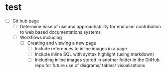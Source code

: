 # test

- [ ] Git hub page 
    - [ ] Determine ease of use and approachability for end user contribution to web based documentations systems 
    - [ ] Workflows including 
        - [ ] Creating and viewing a new page 
            - [ ] Include references to inline images in a page 
            - [ ] Include inline SQL with syntax highlight (using markdown) 
            - [ ] Including inline images stored in another folder in the GitHub repo for future use of diagrams/ tables/ visualizations 
